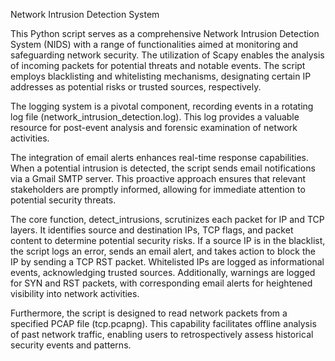 Network Intrusion Detection System

This Python script serves as a comprehensive Network Intrusion Detection System (NIDS) with a range of functionalities aimed at monitoring and safeguarding network security. The utilization of Scapy enables the analysis of incoming packets for potential threats and notable events. The script employs blacklisting and whitelisting mechanisms, designating certain IP addresses as potential risks or trusted sources, respectively.

The logging system is a pivotal component, recording events in a rotating log file (network_intrusion_detection.log). This log provides a valuable resource for post-event analysis and forensic examination of network activities.

The integration of email alerts enhances real-time response capabilities. When a potential intrusion is detected, the script sends email notifications via a Gmail SMTP server. This proactive approach ensures that relevant stakeholders are promptly informed, allowing for immediate attention to potential security threats.

The core function, detect_intrusions, scrutinizes each packet for IP and TCP layers. It identifies source and destination IPs, TCP flags, and packet content to determine potential security risks. If a source IP is in the blacklist, the script logs an error, sends an email alert, and takes action to block the IP by sending a TCP RST packet. Whitelisted IPs are logged as informational events, acknowledging trusted sources. Additionally, warnings are logged for SYN and RST packets, with corresponding email alerts for heightened visibility into network activities.

Furthermore, the script is designed to read network packets from a specified PCAP file (tcp.pcapng). This capability facilitates offline analysis of past network traffic, enabling users to retrospectively assess historical security events and patterns.
